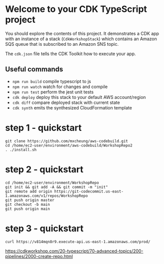 # Welcome to your CDK TypeScript project

You should explore the contents of this project. It demonstrates a CDK app with an instance of a stack (`CdkWorkshopStack`)
which contains an Amazon SQS queue that is subscribed to an Amazon SNS topic.

The `cdk.json` file tells the CDK Toolkit how to execute your app.

## Useful commands

* `npm run build`   compile typescript to js
* `npm run watch`   watch for changes and compile
* `npm run test`    perform the jest unit tests
* `cdk deploy`      deploy this stack to your default AWS account/region
* `cdk diff`        compare deployed stack with current state
* `cdk synth`       emits the synthesized CloudFormation template


# step 1 - quickstart

```
git clone https://github.com/mxcheung/aws-codebuild.git
cd /home/ec2-user/environment/aws-codebuild/WorkshopRepo2
. ./install.sh
```
# step 2 - quickstart

```
cd /home/ec2-user/environment/WorkshopRepo
git init && git add -A && git commit -m "init"
git remote add origin https://git-codecommit.us-east-1.amazonaws.com/v1/repos/WorkshopRepo
git push origin master
git checkout -b main
git push origin main
```

# step 3 - quickstart
```
curl https://v814mqn8r9.execute-api.us-east-1.amazonaws.com/prod/
```

https://cdkworkshop.com/20-typescript/70-advanced-topics/200-pipelines/2000-create-repo.html
